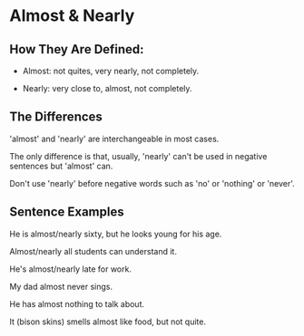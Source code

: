 # Almost & Nearly

## How They Are Defined:

- Almost: not quites, very nearly, not completely.

- Nearly: very close to, almost, not completely.

## The Differences

'almost' and 'nearly' are interchangeable in most cases.

The only difference is that, usually, 'nearly' can't be used in negative sentences but 'almost' can.

Don't use 'nearly' before negative words such as 'no' or 'nothing' or 'never'.

## Sentence Examples

He is almost/nearly sixty, but he looks young for his age.

Almost/nearly all students can understand it.

He's almost/nearly late for work.

My dad almost never sings.

He has almost nothing to talk about.

It (bison skins) smells almost like food, but not quite.
